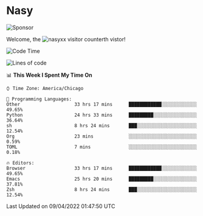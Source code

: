 # Nasy

<!--
<p align="center">
<img height="200" src="https://github-readme-stats.vercel.app/api?username=nasyxx&count_private=true&show_icons=true&theme=dracula&include_all_commits=true"/>
<img height="200" src="https://github-readme-stats.vercel.app/api/top-langs/?username=nasyxx&theme=dracula&hide=html,jupyter+notebook&count_private=true&show_icons=true"/>
</p>

  
----------------
-->

![Sponsor](https://img.shields.io/static/v1.svg?label=Sponsor&message=%E2%9D%A4&logo=GitHub&style=flat&color=pink)
 
Welcome, the ![nasyxx visitor counter](https://count.getloli.com/get/@nasyxx?theme=rule34)th vistor!
 
<!--START_SECTION:waka-->
![Code Time](http://img.shields.io/badge/Code%20Time-2%2C190%20hrs%2031%20mins-blue)

![Lines of code](https://img.shields.io/badge/From%20Hello%20World%20I%27ve%20Written-5%20Million%20lines%20of%20code-blue)

📊 **This Week I Spent My Time On** 

```text
⌚︎ Time Zone: America/Chicago

💬 Programming Languages: 
Other                    33 hrs 17 mins      ████████████░░░░░░░░░░░░░   49.65% 
Python                   24 hrs 33 mins      █████████░░░░░░░░░░░░░░░░   36.64% 
sh                       8 hrs 24 mins       ███░░░░░░░░░░░░░░░░░░░░░░   12.54% 
Org                      23 mins             ░░░░░░░░░░░░░░░░░░░░░░░░░   0.59% 
TOML                     7 mins              ░░░░░░░░░░░░░░░░░░░░░░░░░   0.18%

🔥 Editors: 
Browser                  33 hrs 17 mins      ████████████░░░░░░░░░░░░░   49.65% 
Emacs                    25 hrs 20 mins      █████████░░░░░░░░░░░░░░░░   37.81% 
Zsh                      8 hrs 24 mins       ███░░░░░░░░░░░░░░░░░░░░░░   12.54%

```


 Last Updated on 09/04/2022 01:47:50 UTC
<!--END_SECTION:waka-->

<!-- ![visitors](https://visitor-badge.laobi.icu/badge?page_id=nasyxx.nasyxx) -->
